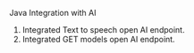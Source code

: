 Java Integration with AI

1) Integrated Text to speech open AI endpoint.
2) Integrated GET models open AI endpoint.
